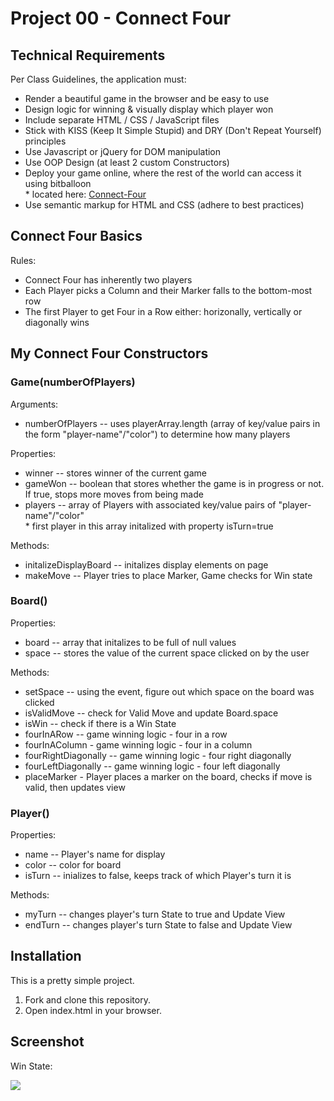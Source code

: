 <html>
<h1>Project 00 - Connect Four</h1>

<h2>Technical Requirements</h2>

<p>Per Class Guidelines, the application must:
<ul>
<li>Render a beautiful game in the browser and be easy to use</li>
<li>Design logic for winning & visually display which player won</li>
<li>Include separate HTML / CSS / JavaScript files</li>
<li>Stick with KISS (Keep It Simple Stupid) and DRY (Don't Repeat Yourself) principles</li>
<li>Use Javascript or jQuery for DOM manipulation</li>
<li>Use OOP Design (at least 2 custom Constructors)</li>
<li>Deploy your game online, where the rest of the world can access it using bitballoon</br>
* located here: <a href="https://lilycole.github.io/project01/connect-four.html">Connect-Four</a></li>
<li>Use semantic markup for HTML and CSS (adhere to best practices)</li>
</ul>
</p>

<h2>Connect Four Basics</h2>
<p>Rules:
<ul>
<li>Connect Four has inherently two players</li>
<li>Each Player picks a Column and their Marker falls to the bottom-most row</li>
<li>The first Player to get Four in a Row either: horizonally, vertically or diagonally wins</li>
</ul>
</p>

<h2>My Connect Four Constructors</h2>

<h3>Game(numberOfPlayers)</h3>
<p>Arguments:
<ul>
<li>numberOfPlayers -- uses playerArray.length (array of key/value pairs in the form "player-name"/"color") to determine how many players</li>
</ul>
</p>
<p>Properties:
<ul>
<li>winner -- stores winner of the current game</li>
<li>gameWon -- boolean that stores whether the game is in progress or not. If true, stops more moves from being made</li>
<li>players -- array of Players with associated key/value pairs of "player-name"/"color"</BR>
* first player in this array initalized with property isTurn=true</li>
</ul>
</p>
<p>Methods:
<ul>
<li>initalizeDisplayBoard -- initalizes display elements on page</li>
<li>makeMove -- Player tries to place Marker, Game checks for Win state</li>
</ul>
</p>

<h3>Board()</h3>
<p>Properties:
<ul>
<li>board -- array that initalizes to be full of null values</li>
<li>space -- stores the value of the current space clicked on by the user</li>
</ul>
</p>
<p>Methods:
<ul>
<li>setSpace -- using the event, figure out which space on the board was clicked</li>
<li>isValidMove -- check for Valid Move and update Board.space</li>
<li>isWin -- check if there is a Win State</li>
<li>fourInARow -- game winning logic - four in a row</li>
<li>fourInAColumn - game winning logic - four in a column</li>
<li>fourRightDiagonally -- game winning logic - four right diagonally</li>
<li>fourLeftDiagonally -- game winning logic - four left diagonally</li>
<li>placeMarker - Player places a marker on the board, checks if move is valid, then updates view</li>
</ul>
</p>

<h3>Player()</h3>
<p>Properties:
<ul>
<li>name -- Player's name for display</li>
<li>color -- color for board</li>
<li>isTurn -- inializes to false, keeps track of which Player's turn it is</li>
</ul>
<p>
<p>Methods:
<ul>
<li>myTurn -- changes player's turn State to true and Update View</li>
<li>endTurn -- changes player's turn State to false and Update View</li>
</ul>

<h2>Installation</h2>
<p>This is a pretty simple project.</p>
<ol>
<li>Fork and clone this repository.</li>
<li>Open index.html in your browser.</li>
</ol>

<h2>Screenshot</h2>
<p>Win State:</p>
<img src='http://i.imgur.com/Ww1mt0r.png'>
</body>
</html>
